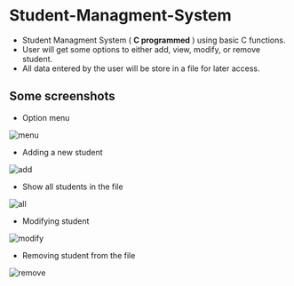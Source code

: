 # Student-Managment-System

- Student Managment System ( **C programmed** ) using basic C functions.
- User will get some options to either add, view, modify, or remove student.
- All data entered by the user will be store in a file for later access.
 
## Some screenshots 
- Option menu

![menu](https://user-images.githubusercontent.com/109099521/185830386-a655efd6-5ef7-4a5d-915c-4a03285e5324.PNG)

- Adding a new student

![add](https://user-images.githubusercontent.com/109099521/185830604-732274be-fbe8-476d-a41f-8052cf0430ce.PNG)

- Show all students in the file

![all](https://user-images.githubusercontent.com/109099521/185830800-7a08cc8c-62a7-4c0d-848b-9bd600738ae2.PNG)

- Modifying student

![modify](https://user-images.githubusercontent.com/109099521/185830910-b1e153d6-5269-49a6-88e9-3dc17bab43a4.PNG)

- Removing student from the file

![remove](https://user-images.githubusercontent.com/109099521/185832202-c9aa4b4b-b9ce-4b85-90b9-286e8b683191.PNG)














